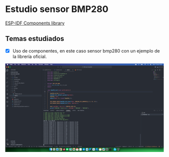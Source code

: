 # Estudio sensor BMP280

[ESP-IDF Components library](https://github.com/UncleRus/esp-idf-lib/tree/master/examples/bmp280/default)

## Temas estudiados

- [x] Uso de componentes, en este caso sensor bmp280 con un ejemplo de la librería oficial.

<div style="text-align: center;">

![](docs/result.png)

</div>
